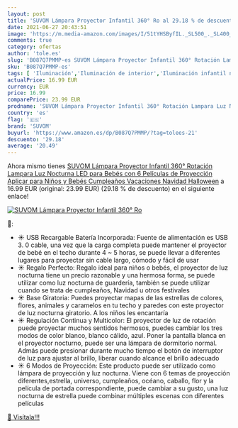 ```yaml
---
layout: post
title: 'SUVOM Lámpara Proyector Infantil 360° Ro al 29.18 % de descuento'
date: 2021-06-27 20:43:51
image: 'https://m.media-amazon.com/images/I/51tYHSByfIL._SL500_._SL400_.jpg'
comments: true
category: ofertas
author: 'tole.es'
slug: 'B087Q7PMMP-es SUVOM Lámpara Proyector Infantil 360° Rotación Lampara Luz...'
sku: 'B087Q7PMMP-es'
tags: [ 'Iluminación','Iluminación de interior','Iluminación infantil nocturna','Lámparas e iluminación infantil','bebés','suvom', ]
actualPrice: 16.99 EUR
currency: EUR
price: 16.99
comparePrice: 23.99 EUR
prodname: 'SUVOM Lámpara Proyector Infantil 360° Rotación Lampara Luz Nocturna LED para Bebés  con 6 Películas de Proyección  Aplicar para Niños y Bebés  Cumpleaños  Vacaciones  Navidad  Halloween'
country: 'es'
flag: '🇪🇸'
brand: 'SUVOM'
buyurl: 'https://www.amazon.es/dp/B087Q7PMMP/?tag=tolees-21'
descuento: '29.18'
average: '20.49'
---
```


Ahora mismo tienes [SUVOM Lámpara Proyector Infantil 360° Rotación Lampara Luz Nocturna LED para Bebés  con 6 Películas de Proyección  Aplicar para Niños y Bebés  Cumpleaños  Vacaciones  Navidad  Halloween](https://www.amazon.es/dp/B087Q7PMMP/?tag=tolees-21) a 16.99 EUR (original: 23.99 EUR) (29.18 %  de descuento) en el siguiente enlace!

[![SUVOM Lámpara Proyector Infantil 360° Ro](https://m.media-amazon.com/images/I/51tYHSByfIL._SL500_._SL400_.jpg)](https://www.amazon.es/dp/B087Q7PMMP/?tag=tolees-21)

🔎:

- ☀ USB Recargable Batería Incorporada: Fuente de alimentación es USB 3. 0 cable, una vez que la carga completa puede mantener el proyector de bebé en el techo durante 4 ~ 5 horas, se puede llevar a diferentes lugares para proyectar sin cable largo, cómodo y fácil de usar
- ☀ Regalo Perfecto: Regalo ideal para niños o bebés, el proyector de luz nocturna tiene un precio razonable y una hermosa forma, se puede utilizar como luz nocturna de guardería, también se puede utilizar cuando se trata de cumpleaños, Navidad u otros festivales
- ☀ Base Giratoria: Puedes proyectar mapas de las estrellas de colores, flores, animales y caramelos en tu techo y paredes con este proyector de luz nocturna giratorio. A los niños les encantaría
- ☀ Regulación Continua y Multicolor: El proyector de luz de rotación puede proyectar muchos sentidos hermosos, puedes cambiar los tres modos de color blanco, blanco cálido, azul. Poner la pantalla blanca en el proyector nocturno, puede ser una lámpara de dormitorio normal. Admás puede presionar durante mucho tiempo el botón de interruptor de luz para ajustar al brillo, liberar cuando alcance el brillo adecuado
- ☀ 6 Modos de Proyección: Este producto puede ser utilizado como lámpara de proyección y luz nocturna. Viene con 6 temas de proyección diferentes,estrella, universo, cumpleaños, océano, caballo, flor y la película de portada correspondiente, puede cambiar a su gusto, una luz nocturna de estrella puede combinar múltiples escenas con diferentes películas

[🛒 Visítala!!!](https://www.amazon.es/dp/B087Q7PMMP/?tag=tolees-21)
